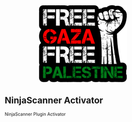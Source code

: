<p align="center"><img src="https://github.com/wp-activators/.github/blob/main/FreePalestine.png" height="250"></p>


# NinjaScanner Activator

NinjaScanner Plugin Activator
